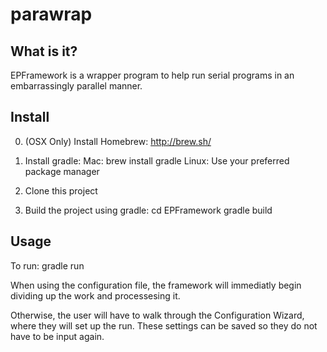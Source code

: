 parawrap
========

What is it?
----------

EPFramework is a wrapper program to help run serial programs in an
embarrassingly parallel manner.

Install
---------

0. (OSX Only) Install Homebrew:
http://brew.sh/

1. Install gradle: 
Mac: brew install gradle
Linux: Use your preferred package manager

2. Clone this project

3. Build the project using gradle:
cd EPFramework
gradle build

Usage
--------
To run:
gradle run <Optional Config File>

When using the configuration file, the framework will immediatly begin dividing
up the work and processesing it.

Otherwise, the user will have to walk through the Configuration Wizard, where
they will set up the run. These settings can be saved so they do not have to be
input again.
